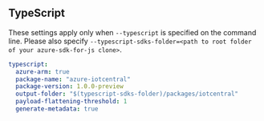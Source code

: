 ## TypeScript

These settings apply only when `--typescript` is specified on the command line.
Please also specify `--typescript-sdks-folder=<path to root folder of your azure-sdk-for-js clone>`.

```yaml $(typescript)
typescript:
  azure-arm: true
  package-name: "azure-iotcentral"
  package-version: 1.0.0-preview
  output-folder: "$(typescript-sdks-folder)/packages/iotcentral"
  payload-flattening-threshold: 1
  generate-metadata: true
```
